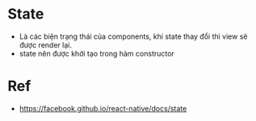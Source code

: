 # State
* Là các biện trạng thái của components, khi state thay đổi thì view sẽ được render lại.
* state nên được khởi tạo trong hàm constructor

# Ref
* https://facebook.github.io/react-native/docs/state